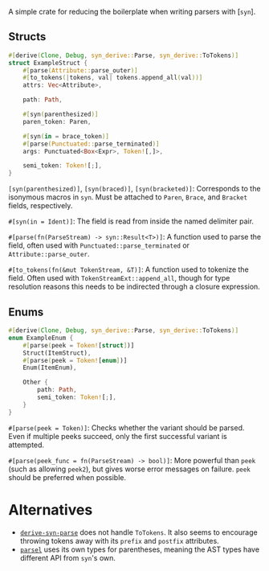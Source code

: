 A simple crate for reducing the boilerplate when writing parsers with [`syn`].

## Structs

```rust
#[derive(Clone, Debug, syn_derive::Parse, syn_derive::ToTokens)]
struct ExampleStruct {
	#[parse(Attribute::parse_outer)]
	#[to_tokens(|tokens, val| tokens.append_all(val))]
	attrs: Vec<Attribute>,

	path: Path,

	#[syn(parenthesized)]
	paren_token: Paren,

	#[syn(in = brace_token)]
	#[parse(Punctuated::parse_terminated)]
	args: Punctuated<Box<Expr>, Token![,]>,

	semi_token: Token![;],
}
```

`[syn(parenthesized)]`,
`[syn(braced)]`,
`[syn(bracketed)]`:
  Corresponds to the isonymous macros in `syn`.
  Must be attached to `Paren`, `Brace`, and `Bracket` fields, respectively.

`#[syn(in = Ident)]`:
  The field is read from inside the named delimiter pair.

`#[parse(fn(ParseStream) -> syn::Result<T>)]`:
  A function used to parse the field,
  often used with `Punctuated::parse_terminated`
  or `Attribute::parse_outer`.

`#[to_tokens(fn(&mut TokenStream, &T)]`:
  A function used to tokenize the field.
  Often used with `TokenStreamExt::append_all`,
  though for type resolution reasons this needs to be indirected through a closure expression.

## Enums

```rust
#[derive(Clone, Debug, syn_derive::Parse, syn_derive::ToTokens)]
enum ExampleEnum {
	#[parse(peek = Token![struct])]
	Struct(ItemStruct),
	#[parse(peek = Token![enum])]
	Enum(ItemEnum),

	Other {
		path: Path,
		semi_token: Token![;],
	}
}
```

`#[parse(peek = Token)]`:
  Checks whether the variant should be parsed.
  Even if multiple peeks succeed, only the first successful variant is attempted.

`#[parse(peek_func = fn(ParseStream) -> bool)]`:
  More powerful than `peek` (such as allowing `peek2`), but gives worse error messages on failure.
  `peek` should be preferred when possible.

# Alternatives
- [`derive-syn-parse`](https://docs.rs/derive-syn-parse/latest/)
  does not handle `ToTokens`.
  It also seems to encourage throwing tokens away with its `prefix` and `postfix` attributes.
- [`parsel`](https://docs.rs/derive-syn-parse/latest/)
  uses its own types for parentheses, meaning the AST types have different API from `syn`'s own.
